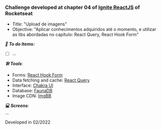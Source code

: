 ### Challenge developed at chapter 04 of [Ignite ReactJS](https://www.rocketseat.com.br/ignite) of Rocketseat

 - Title: "Upload de imagens"
 - Objective: "Aplicar conhecimentos adquiridos até o momento, e utilizar as libs abordadas no capítulo: React Query, React Hook Form"

***:checkered_flag: To do Items:***  
  - [ ] ...

***🛠 Tools***:
  - Forms: [React Hook Form](https://react-hook-form.com/)
  - Data fetching and cache: [React Query](https://react-query.tanstack.com/)
  - Interface: [Chakra UI](https://chakra-ui.com//docs)
  - Database: [FaunaDB](https://fauna.com/)
  - Image CDN: [ImgBB](https://imgbb.com/)

***:computer: Screens***:  
...

Developed in 02/2022
